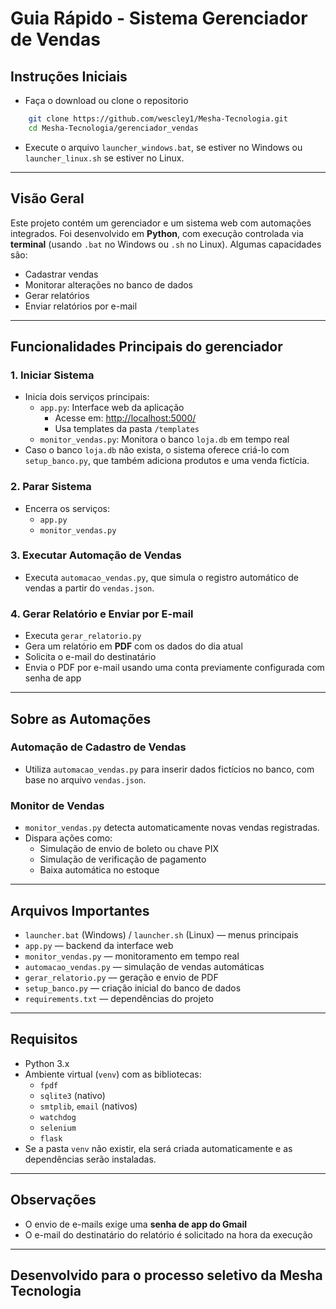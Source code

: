 # Guia Rápido - Sistema Gerenciador de Vendas

## Instruções Iniciais
- Faça o download ou clone o repositorio
```bash
    git clone https://github.com/wescley1/Mesha-Tecnologia.git
    cd Mesha-Tecnologia/gerenciador_vendas
```


- Execute o arquivo `launcher_windows.bat`, se estiver no Windows ou `launcher_linux.sh` se estiver no Linux.

---

## Visão Geral
Este projeto contém um gerenciador e um sistema web com automações integrados. Foi desenvolvido em **Python**, com execução controlada via **terminal** (usando `.bat` no Windows ou `.sh` no Linux). Algumas capacidades são:

- Cadastrar vendas  
- Monitorar alterações no banco de dados  
- Gerar relatórios  
- Enviar relatórios por e-mail

---

## Funcionalidades Principais do gerenciador

### 1. Iniciar Sistema
- Inicia dois serviços principais:
  - `app.py`: Interface web da aplicação  
    - Acesse em: [http://localhost:5000/](http://localhost:5000/)  
    - Usa templates da pasta `/templates`
  - `monitor_vendas.py`: Monitora o banco `loja.db` em tempo real  
- Caso o banco `loja.db` não exista, o sistema oferece criá-lo com `setup_banco.py`, que também adiciona produtos e uma venda fictícia.

### 2. Parar Sistema
- Encerra os serviços:
  - `app.py`
  - `monitor_vendas.py`

### 3. Executar Automação de Vendas
- Executa `automacao_vendas.py`, que simula o registro automático de vendas a partir do `vendas.json`.

### 4. Gerar Relatório e Enviar por E-mail
- Executa `gerar_relatorio.py`
- Gera um relatório em **PDF** com os dados do dia atual
- Solicita o e-mail do destinatário
- Envia o PDF por e-mail usando uma conta previamente configurada com senha de app

---

## Sobre as Automações

### Automação de Cadastro de Vendas
- Utiliza `automacao_vendas.py` para inserir dados fictícios no banco, com base no arquivo `vendas.json`.

### Monitor de Vendas
- `monitor_vendas.py` detecta automaticamente novas vendas registradas.
- Dispara ações como:
  - Simulação de envio de boleto ou chave PIX
  - Simulação de verificação de pagamento
  - Baixa automática no estoque

---

## Arquivos Importantes

- `launcher.bat` (Windows) / `launcher.sh` (Linux) — menus principais  
- `app.py` — backend da interface web  
- `monitor_vendas.py` — monitoramento em tempo real  
- `automacao_vendas.py` — simulação de vendas automáticas  
- `gerar_relatorio.py` — geração e envio de PDF  
- `setup_banco.py` — criação inicial do banco de dados  
- `requirements.txt` — dependências do projeto

---

## Requisitos

- Python 3.x
- Ambiente virtual (`venv`) com as bibliotecas:
  - `fpdf`
  - `sqlite3` (nativo)
  - `smtplib`, `email` (nativos)
  - `watchdog`
  - `selenium`
  - `flask`
- Se a pasta `venv` não existir, ela será criada automaticamente e as dependências serão instaladas.

---

## Observações
- O envio de e-mails exige uma **senha de app do Gmail**
- O e-mail do destinatário do relatório é solicitado na hora da execução

---

## Desenvolvido para o processo seletivo da Mesha Tecnologia

